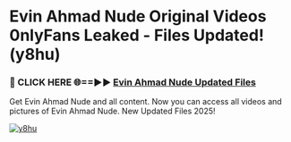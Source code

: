 # Evin Ahmad Nude Original Videos 0nlyFans Leaked - Files Updated! (y8hu)

<h3>🔴 CLICK HERE 🌐==►► <a href="https://tinyurl.com/y5r63du9" rel="nofollow">Evin Ahmad Nude Updated Files</a></h3>

Get Evin Ahmad Nude and all content. Now you can access all videos and pictures of Evin Ahmad Nude. New Updated Files 2025!

[![y8hu](https://i.imgur.com/UVo9nyh.gif)](https://tinyurl.com/y5r63du9)